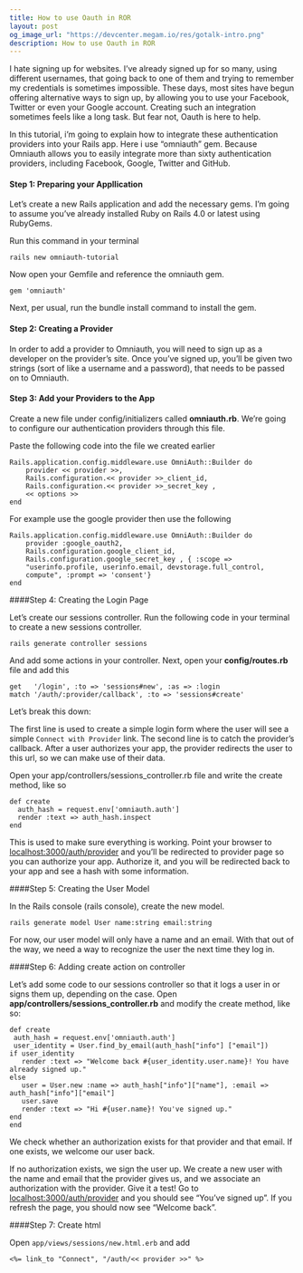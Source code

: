 ```yaml
---
title: How to use Oauth in ROR
layout: post
og_image_url: "https://devcenter.megam.io/res/gotalk-intro.png"
description: How to use Oauth in ROR
---
```

I hate signing up for websites. I’ve already signed up for so many, using different usernames, that going back to one of them and trying to remember my credentials is sometimes impossible. These days, most sites have begun offering alternative ways to sign up, by allowing you to use your Facebook, Twitter or even your Google account. Creating such an integration sometimes feels like a long task. But fear not, Oauth is here to help.

In this tutorial, i’m going to explain how to integrate these authentication providers into your Rails app. Here i use “omniauth” gem. Because Omniauth allows you to easily integrate more than sixty authentication providers, including Facebook, Google, Twitter and GitHub.

#### Step 1: Preparing your Appllication

Let’s create a new Rails application and add the necessary gems. I’m going to assume you’ve already installed Ruby on Rails 4.0 or latest using RubyGems.

Run this command in your terminal

`rails new omniauth-tutorial`

Now open your Gemfile and reference the omniauth gem.

`gem 'omniauth'`

Next, per usual, run the bundle install command to install the gem.

#### Step 2: Creating a Provider

In order to add a provider to Omniauth, you will need to sign up as a developer on the provider’s site. Once you’ve signed up, you’ll be given two strings (sort of like a username and a password), that needs to be passed on to Omniauth.

#### Step 3: Add your Providers to the App

Create a new file under config/initializers called **omniauth.rb**. We’re going to configure our authentication providers through this file.

Paste the following code into the file we created earlier

	Rails.application.config.middleware.use OmniAuth::Builder do
 		provider << provider >>,
        Rails.configuration.<< provider >>_client_id,
    	Rails.configuration.<< provider >>_secret_key ,
        << options >>
	end

For example use the google provider then use the following

	Rails.application.config.middleware.use OmniAuth::Builder do
 		provider :google_oauth2,
    	Rails.configuration.google_client_id,
    	Rails.configuration.google_secret_key , { :scope =>
    	"userinfo.profile, userinfo.email, devstorage.full_control,
    	compute", :prompt => 'consent'}
	end

####Step 4: Creating the Login Page

Let’s create our sessions controller. Run the following code in your terminal to create a new sessions controller.

`rails generate controller sessions`

And add some actions in your controller.
Next, open your **config/routes.rb** file and add this

	get   '/login', :to => 'sessions#new', :as => :login
	match '/auth/:provider/callback', :to => 'sessions#create'

Let’s break this down:

The first line is used to create a simple login form where the user will see a simple `Connect with Provider` link.
The second line is to catch the provider’s callback. After a user authorizes your app, the provider redirects the user to this url, so we can make use of their data.

Open your app/controllers/sessions_controller.rb file and write the create method, like so

	def create
      auth_hash = request.env['omniauth.auth']
      render :text => auth_hash.inspect
	end

This is used to make sure everything is working. Point your browser to [localhost:3000/auth/provider](http://) and you’ll be redirected to provider page so you can authorize your app. Authorize it, and you will be redirected back to your app and see a hash with some information.

####Step 5: Creating the User Model

In the Rails console (rails console), create the new model.

`rails generate model User name:string email:string`

 For now, our user model will only have a name and an email. With that out of the way, we need a way to recognize the user the next time they log in.

####Step 6: Adding create action on controller

Let’s add some code to our sessions controller so that it logs a user in or signs them up, depending on the case. Open **app/controllers/sessions_controller.rb** and modify the create method, like so:

	def create
 	 auth_hash = request.env['omniauth.auth']
 	 user_identity = User.find_by_email(auth_hash["info"] ["email"])
 	if user_identity
       render :text => "Welcome back #{user_identity.user.name}! You have already signed up."
 	else
       user = User.new :name => auth_hash["info"]["name"], :email => auth_hash["info"]["email"]
       user.save
       render :text => "Hi #{user.name}! You've signed up."
 	end
	end

We check whether an authorization exists for that provider and that email. If one exists, we welcome our user back.

If no authorization exists, we sign the user up. We create a new user with the name and email that the provider gives us, and we associate an authorization with the provider.
Give it a test! Go to [localhost:3000/auth/provider](http://) and you should see “You’ve signed up”. If you refresh the page, you should now see “Welcome back”.

####Step 7: Create html

Open `app/views/sessions/new.html.erb` and add

	<%= link_to "Connect", "/auth/<< provider >>" %>
